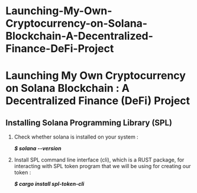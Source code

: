 # Launching-My-Own-Cryptocurrency-on-Solana-Blockchain-A-Decentralized-Finance-DeFi-Project
# Launching My Own Cryptocurrency on Solana Blockchain : A Decentralized Finance (DeFi) Project

## Installing Solana Programming Library (SPL)

1. Check whether solana is installed on your system :

    ***$ solana --version***

2. Install SPL command line interface (cli), which is a RUST package, for interacting with SPL token program that we will be using for creating our token :

    ***$ cargo install spl-token-cli***
